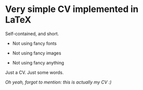 # Very simple CV implemented in LaTeX

Self-contained, and short.

* Not using fancy fonts

* Not using fancy images

* Not using fancy anything

Just a CV. Just some words.


*Oh yeah, forgot to mention: this is actually my CV :)*
